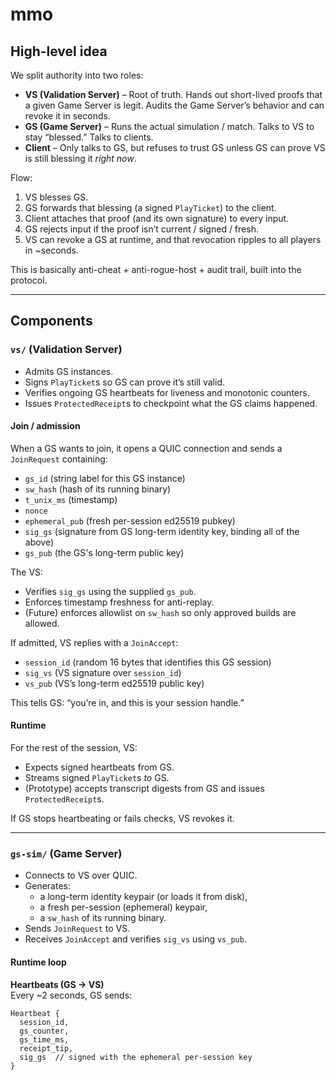 # mmo

## High-level idea

We split authority into two roles:

- **VS (Validation Server)** – Root of truth. Hands out short-lived proofs that a given Game Server is legit. Audits the Game Server’s behavior and can revoke it in seconds.
- **GS (Game Server)** – Runs the actual simulation / match. Talks to VS to stay “blessed.” Talks to clients.
- **Client** – Only talks to GS, but refuses to trust GS unless GS can prove VS is still blessing it *right now*.

Flow:
1. VS blesses GS.
2. GS forwards that blessing (a signed `PlayTicket`) to the client.
3. Client attaches that proof (and its own signature) to every input.
4. GS rejects input if the proof isn’t current / signed / fresh.
5. VS can revoke a GS at runtime, and that revocation ripples to all players in ~seconds.

This is basically anti-cheat + anti-rogue-host + audit trail, built into the protocol.

---

## Components

### `vs/` (Validation Server)

- Admits GS instances.
- Signs `PlayTicket`s so GS can prove it’s still valid.
- Verifies ongoing GS heartbeats for liveness and monotonic counters.
- Issues `ProtectedReceipt`s to checkpoint what the GS claims happened.

#### Join / admission

When a GS wants to join, it opens a QUIC connection and sends a `JoinRequest` containing:

- `gs_id` (string label for this GS instance)
- `sw_hash` (hash of its running binary)
- `t_unix_ms` (timestamp)
- `nonce`
- `ephemeral_pub` (fresh per-session ed25519 pubkey)
- `sig_gs` (signature from GS long-term identity key, binding all of the above)
- `gs_pub` (the GS's long-term public key)

The VS:
- Verifies `sig_gs` using the supplied `gs_pub`.
- Enforces timestamp freshness for anti-replay.
- (Future) enforces allowlist on `sw_hash` so only approved builds are allowed.

If admitted, VS replies with a `JoinAccept`:
- `session_id` (random 16 bytes that identifies this GS session)
- `sig_vs` (VS signature over `session_id`)
- `vs_pub` (VS’s long-term ed25519 public key)

This tells GS: “you’re in, and this is your session handle.”

#### Runtime

For the rest of the session, VS:
- Expects signed heartbeats from GS.
- Streams signed `PlayTicket`s *to* GS.
- (Prototype) accepts transcript digests from GS and issues `ProtectedReceipt`s.

If GS stops heartbeating or fails checks, VS revokes it.

---

### `gs-sim/` (Game Server)

- Connects to VS over QUIC.
- Generates:
  - a long-term identity keypair (or loads it from disk),
  - a fresh per-session (ephemeral) keypair,
  - a `sw_hash` of its running binary.
- Sends `JoinRequest` to VS.
- Receives `JoinAccept` and verifies `sig_vs` using `vs_pub`.

#### Runtime loop

**Heartbeats (GS → VS)**  
Every ~2 seconds, GS sends:

```text
Heartbeat {
  session_id,
  gs_counter,
  gs_time_ms,
  receipt_tip,
  sig_gs  // signed with the ephemeral per-session key
}

